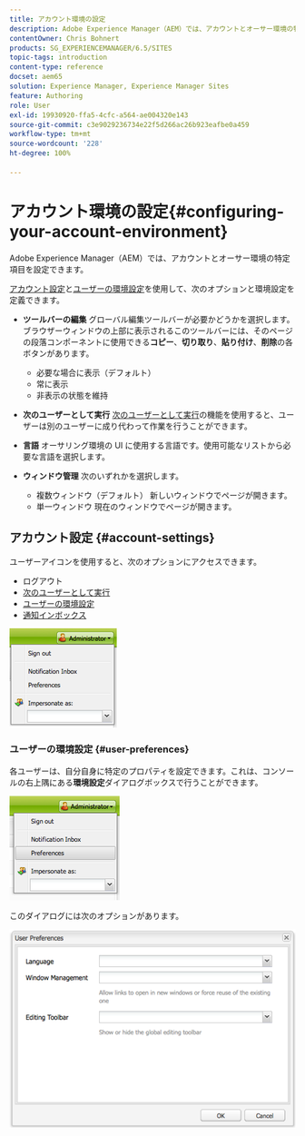 ```yaml
---
title: アカウント環境の設定
description: Adobe Experience Manager（AEM）では、アカウントとオーサー環境の特定項目を設定できます。
contentOwner: Chris Bohnert
products: SG_EXPERIENCEMANAGER/6.5/SITES
topic-tags: introduction
content-type: reference
docset: aem65
solution: Experience Manager, Experience Manager Sites
feature: Authoring
role: User
exl-id: 19930920-ffa5-4cfc-a564-ae004320e143
source-git-commit: c3e9029236734e22f5d266ac26b923eafbe0a459
workflow-type: tm+mt
source-wordcount: '228'
ht-degree: 100%

---
```


# アカウント環境の設定{#configuring-your-account-environment}

Adobe Experience Manager（AEM）では、アカウントとオーサー環境の特定項目を設定できます。

[アカウント設定](#account-settings)と[ユーザーの環境設定](#user-preferences)を使用して、次のオプションと環境設定を定義できます。

* **ツールバーの編集**
グローバル編集ツールバーが必要かどうかを選択します。ブラウザーウィンドウの上部に表示されるこのツールバーには、そのページの段落コンポーネントに使用できる**コピー**、**切り取り**、**貼り付け**、**削除**&#x200B;の各ボタンがあります。

   * 必要な場合に表示（デフォルト）
   * 常に表示
   * 非表示の状態を維持

* **次のユーザーとして実行**
[次のユーザーとして実行](/help/sites-administering/security.md#impersonating-another-user)の機能を使用すると、ユーザーは別のユーザーに成り代わって作業を行うことができます。

* **言語**
オーサリング環境の UI に使用する言語です。使用可能なリストから必要な言語を選択します。

* **ウィンドウ管理**
次のいずれかを選択します。

   * 複数ウィンドウ（デフォルト）
新しいウィンドウでページが開きます。
   * 単一ウィンドウ
現在のウィンドウでページが開きます。

## アカウント設定 {#account-settings}

ユーザーアイコンを使用すると、次のオプションにアクセスできます。

* ログアウト
* [次のユーザーとして実行](/help/sites-administering/security.md#impersonating-another-user)
* [ユーザーの環境設定](#user-preferences)
* [通知インボックス](/help/sites-classic-ui-authoring/author-env-inbox.md)

![chlimage_1-122](assets/chlimage_1-122.png)

### ユーザーの環境設定 {#user-preferences}

各ユーザーは、自分自身に特定のプロパティを設定できます。これは、コンソールの右上隅にある&#x200B;**環境設定**&#x200B;ダイアログボックスで行うことができます。

![screen_shot_2012-02-08at105033am](assets/screen_shot_2012-02-08at105033am.png)

このダイアログには次のオプションがあります。

![chlimage_1-123](assets/chlimage_1-123.png)
